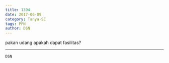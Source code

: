```yaml
---
title: 1394
date: 2017-06-09
category: Tanya-SC
tags: PPN
author: DSN
---
```


pakan udang apakah dapat fasilitas?

---



`DSN`
